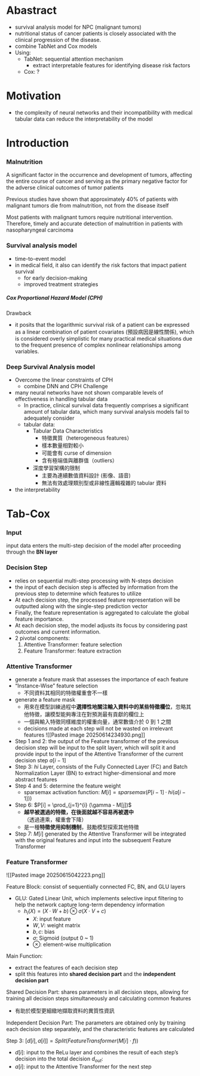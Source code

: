 
# Abastract
+ survival analysis model for NPC (malignant tumors)
+ nutritional status of cancer patients is closely associated with the clinical progression of the disease.
+ combine TabNet and Cox models
+ Using:
	+ TabNet: sequential attention mechanism
		+ extract interpretable features for identifying disease risk factors
	+ Cox: ?

# Motivation
+ the complexity of neural networks and their incompatibility with medical tabular data can reduce the interpretability of the model

# Introduction
### Malnutrition 
A significant factor in the occurrence and development of tumors, affecting the entire course of cancer and serving as the primary negative factor for the adverse clinical outcomes of tumor patients

Previous studies have shown that approximately 40% of patients with malignant tumors die from malnutrition, not from the disease itself

Most patients with malignant tumors require nutritional intervention. Therefore, timely and accurate detection of malnutrition in patients with nasopharyngeal carcinoma

### Survival analysis model
+ time-to-event model
+ in medical field, it also can identify the risk factors that impact patient survival
	+ for early decision-making
	+ improved treatment strategies
##### Cox Proportional Hazard Model (CPH)
Drawback
+ it posits that the logarithmic survival risk of a patient can be expressed as a linear combination of patient covariates (預設病因是線性關係), which is considered overly simplistic for many practical medical situations due to the frequent presence of complex nonlinear relationships among variables.

### Deep Survival Analysis model
+ Overcome the linear constraints of CPH
	+ combine DNN and CPH
Challenge
+ many neural networks have not shown comparable levels of effectiveness in handling tabular data
	+ In practice, clinical survival data frequently comprises a significant amount of tabular data, which many survival analysis models fail to adequately consider
	+ tabular data:
		+ Tabular Data Characteristics
			+ 特徵異質（heterogeneous features）
			- 樣本數量相對較小
			- 可能會有 curse of dimension
			- 含有極端值與離群值（outliers）
		- 深度學習架構的限制
			- 主要為連續數值資料設計 (影像、語音)
			- 無法有效處理類別型或非線性邏輯複雜的 tabular 資料
+ the interpretability

# Tab-Cox
### Input
input data enters the multi-step decision of the model after proceeding through the **BN layer**

### Decision Step
+ relies on sequential multi-step processing with N-steps decision
+ the input of each decision step is affected by information from the previous step to determine which features to utilize
+ At each decision step, the processed feature representation will be outputted along with the single-step prediction vector
+ Finally, the feature representation is aggregated to calculate the global feature importance.
+ At each decision step, the model adjusts its focus by considering past outcomes and current information.
+ 2 pivotal components:
	1. Attentive Transformer: feature selection
	2. Feature Transformer: feature extraction
### Attentive Transformer
+ generate a feature mask that assesses the importance of each feature
+ “Instance-Wise” feature selection
	+ 不同資料其相同的特徵權重會不一樣
+ generate a feature mask
	+ 用來在模型訓練過程中**選擇性地關注輸入資料中的某些特徵欄位**，忽略其他特徵，讓模型能夠專注在對預測最有貢獻的欄位上
	+ 一個與輸入特徵同樣維度的權重向量，通常數值介於 0 到 1 之間
	+ decisions made at each step will not be wasted on irrelevant features
![[Pasted image 20250614234930.png]]
+ Step 1 and 2: the output of the Feature transformer of the previous decision step will be input to the split layerr, which will split it and provide input to the input of the Attentive Transformer of the current decision step $a[i-1]$
+ Step 3: $hi$ Layer, consists of the Fully Connected Layer (FC) and Batch Normalization Layer (BN) to extract higher-dimensional and more abstract features
+ Step 4 and 5: determine the feature weight
	+ sparsemax activation function: $M [i] = sparsemax (P [i − 1] · hi (a [i − 1]))$
+ Step 6: $P[i] = \prod_{j=1}^{i} (\gamma - M[j])$
	+ **越早被選過的特徵，在後面就越不容易再被選中**（透過連乘，權重會下降）
	+ 是一種**特徵使用抑制機制**，鼓勵模型探索其他特徵
+ Step 7: $M[i]$ generated by the Attentive Transformer will be integrated with the original features and input into the subsequent Feature Transformer

### Feature Transformer
![[Pasted image 20250615042223.png]]

Feature Block: consist of sequentially connected FC, BN, and GLU layers
+ GLU: Gated Linear Unit, which implements selective input filtering to help the network capture long-term dependency information
	+ $h_l(X) = (X \cdot W + b) \otimes \sigma(X \cdot V + c)$
		+ $X$: input feature
		+ $W, V$: weight matrix
		+ $b,c$: bias
		+ $\sigma$: Sigmoid (output 0 ~ 1)
		+ $\otimes$: element-wise multiplication

Main Function: 
+ extract the features of each decision step
+ split this features into **shared decision part** and the **independent decision part**

Shared Decision Part: shares parameters in all decision steps, allowing for training all decision steps simultaneously and calculating common features
+ 有助於模型更細緻地擷取資料的異質性資訊

Independent Decision Part:
The parameters are obtained only by training each decision step separately, and the characteristic features are calculated

Step 3: $[d[i],a[i]]=Split(FeatureTransformer(M[i]⋅f))$
+ $d[i]$: input to the ReLu layer and combines the result of each step’s decision into the total decision $d_{out}$:
+ $a[i]$: input to the Attentive Transformer for the next step
